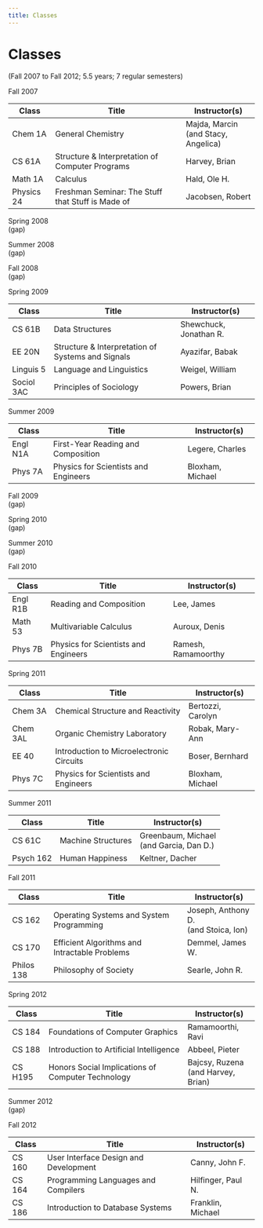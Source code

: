 ```yaml
---
title: Classes
---
```


# Classes

(Fall 2007 to Fall 2012; 5.5 years; 7 regular semesters)

Fall 2007

| Class | Title | Instructor(s) |
| ---- | ---- | ---- |
| Chem 1A | General Chemistry | Majda, Marcin <br> (and Stacy, Angelica) |
| CS 61A | Structure & Interpretation of Computer Programs | Harvey, Brian |
| Math 1A | Calculus | Hald, Ole H. |
| Physics 24 | Freshman Seminar: The Stuff that Stuff is Made of | Jacobsen, Robert |

Spring 2008  
(gap)

Summer 2008  
(gap)

Fall 2008  
(gap)

Spring 2009

| Class | Title | Instructor(s) |
| ---- | ---- | ---- |
| CS 61B | Data Structures | Shewchuck, Jonathan R. |
| EE 20N | Structure & Interpretation of Systems and Signals | Ayazifar, Babak |
| Linguis 5 | Language and Linguistics | Weigel, William |
|Sociol 3AC | Principles of Sociology | Powers, Brian |

Summer 2009

| Class | Title | Instructor(s) |
| ---- | ---- | ---- |
| Engl N1A | First-Year Reading and Composition | Legere, Charles |
| Phys 7A | Physics for Scientists and Engineers | Bloxham, Michael |

Fall 2009  
(gap)

Spring 2010  
(gap)

Summer 2010  
(gap)

Fall 2010

| Class | Title | Instructor(s) |
| ---- | ---- | ---- |
| Engl R1B | Reading and Composition | Lee, James |
| Math 53 | Multivariable Calculus | Auroux, Denis |
| Phys 7B | Physics for Scientists and Engineers | Ramesh, Ramamoorthy |

Spring 2011

| Class | Title | Instructor(s) |
| ---- | ---- | ---- |
| Chem 3A | Chemical Structure and Reactivity | Bertozzi, Carolyn |
| Chem 3AL | Organic Chemistry Laboratory | Robak, Mary-Ann |
| EE 40 | Introduction to Microelectronic Circuits | Boser, Bernhard |
| Phys 7C | Physics for Scientists and Engineers | Bloxham, Michael |

Summer 2011

| Class | Title | Instructor(s) |
| ---- | ---- | ---- |
| CS 61C | Machine Structures | Greenbaum, Michael <br> (and Garcia, Dan D.) |
| Psych 162 | Human Happiness | Keltner, Dacher |

Fall 2011

| Class | Title | Instructor(s) |
| ---- | ---- | ---- |
| CS 162 | Operating Systems and System Programming | Joseph, Anthony D. <br> (and Stoica, Ion) |
| CS 170 | Efficient Algorithms and Intractable Problems | Demmel, James W. |
| Philos 138 | Philosophy of Society | Searle, John R. |

Spring 2012

| Class | Title | Instructor(s) |
| ---- | ---- | ---- |
| CS 184 | Foundations of Computer Graphics | Ramamoorthi, Ravi |
| CS 188 | Introduction to Artificial Intelligence | Abbeel, Pieter |
| CS H195 | Honors Social Implications of Computer Technology | Bajcsy, Ruzena <br> (and Harvey, Brian) |

Summer 2012  
(gap)

Fall 2012

| Class | Title | Instructor(s) |
| ---- | ---- | ---- |
| CS 160 | User Interface Design and Development | Canny, John F. |
| CS 164 | Programming Languages and Compilers | Hilfinger, Paul N. |
| CS 186 | Introduction to Database Systems | Franklin, Michael |


